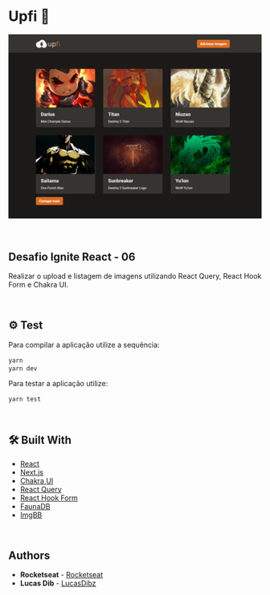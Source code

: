 # Upfi 📸

![](upfi.png)

&nbsp;
## Desafio Ignite React - 06
Realizar o upload e listagem de imagens utilizando React Query, React Hook Form e Chakra UI.

&nbsp;
## ⚙️ Test
Para compilar a aplicação utilize a sequência: 
```
yarn
yarn dev
```

Para testar a aplicação utilize:
```
yarn test
```

&nbsp;
## 🛠️ Built With

- [React](https://reactjs.org/)
- [Next.js](https://nextjs.org/)
- [Chakra UI](https://chakra-ui.com/)
- [React Query](https://react-query.tanstack.com/)
- [React Hook Form](https://react-hook-form.com/)
- [FaunaDB](https://fauna.com/)
- [ImgBB](https://imgbb.com/)


&nbsp;
## Authors

* **Rocketseat** - [Rocketseat](https://github.com/Rocketseat)
* **Lucas Dib** - [LucasDibz](https://github.com/LucasDibz)